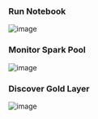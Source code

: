 ### Run Notebook

![image](https://github.com/user-attachments/assets/d8dc50ee-010a-48fd-b208-de7ccefc4a82)

### Monitor Spark Pool

![image](https://github.com/user-attachments/assets/e2011154-0c01-43e8-9b09-4a139b272d10)


### Discover Gold Layer

![image](https://github.com/user-attachments/assets/7fa3e076-4468-4e66-bf51-13dfd22a2302)
